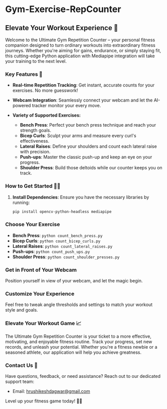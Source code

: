 # Gym-Exercise-RepCounter

## Elevate Your Workout Experience 🚀

Welcome to the Ultimate Gym Repetition Counter – your personal fitness companion designed to turn ordinary workouts into extraordinary fitness journeys. Whether you're aiming for gains, endurance, or simply staying fit, this cutting-edge Python application with Mediapipe integration will take your training to the next level.

### Key Features 🌟

- **Real-time Repetition Tracking**: Get instant, accurate counts for your exercises. No more guesswork!
  
- **Webcam Integration**: Seamlessly connect your webcam and let the AI-powered tracker monitor your every move.
  
- **Variety of Supported Exercises:**
  - **Bench Press**: Perfect your bench press technique and reach your strength goals.
  - **Bicep Curls**: Sculpt your arms and measure every curl's effectiveness.
  - **Lateral Raises**: Define your shoulders and count each lateral raise with precision.
  - **Push-ups**: Master the classic push-up and keep an eye on your progress.
  - **Shoulder Press**: Build those deltoids while our counter keeps you on track.

### How to Get Started 🏋️‍♂️

1. **Install Dependencies**: Ensure you have the necessary libraries by running:
   ```bash
   pip install opencv-python-headless mediapipe

### Choose Your Exercise

- **Bench Press**: `python count_bench_press.py`
- **Bicep Curls**: `python count_bicep_curls.py`
- **Lateral Raises**: `python count_lateral_raises.py`
- **Push-ups**: `python count_push_ups.py`
- **Shoulder Press**: `python count_shoulder_presses.py`

### Get in Front of Your Webcam

Position yourself in view of your webcam, and let the magic begin.

### Customize Your Experience

Feel free to tweak angle thresholds and settings to match your workout style and goals.

### Elevate Your Workout Game 📈

The Ultimate Gym Repetition Counter is your ticket to a more effective, motivating, and enjoyable fitness routine. Track your progress, set new records, and unleash your potential. Whether you're a fitness newbie or a seasoned athlete, our application will help you achieve greatness.

### Contact Us 📧

Have questions, feedback, or need assistance? Reach out to our dedicated support team:

- Email: [hrushikeshdagwar@gmail.com](mailto:hrushikeshdagwar@gmail.com)

Level up your fitness game today! 💪🔥

